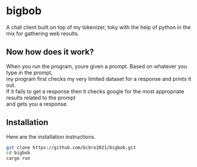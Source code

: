 # bigbob
A chat client built on top of my tokenizer, toky with the help of python in the mix for gathering web results.
## Now how does it work?
When you run the program, youre given a prompt. Based on whatever you type in the prompt, <br />
my program first checks my very limited dataset for a response and prints it out. <br />
If it fails to get a response then it checks google for the most appropriate results related to the prompt <br />
and gets you a response.

## Installation
Here are the installation instructions. <br />
```sh
git clone https://github.com/bcbro2021/bigbob.git
cd bigbob
cargo run
```
